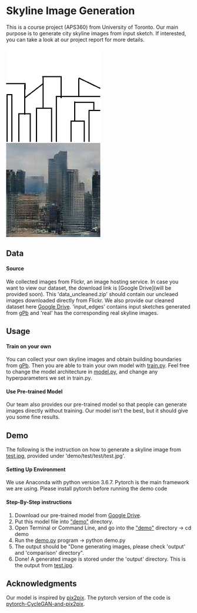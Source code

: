 # Skyline Image Generation
This is a course project (APS360) from University of Toronto. Our main purpose is to generate city skyline images from input sketch. If interested, you can take a look at our project report for more details.

![Alt text](example/test.jpg?raw=true "Title")
![Alt text](example/output.jpg?raw=true "Title")

## Data
#### Source
We collected images from Flickr, an image hosting service. In case you want to view our dataset, the download link is [Google Drive](will be provided soon). This 'data_uncleaned.zip' should contain our uncleaed images downloaded directly from Flickr. We also provide our cleaned dataset here [Google Drive](https://drive.google.com/file/d/1Z4OJtYJWkbydLAIpiJ8ysvSar_3lp-5F/view?usp=sharing). 'input_edges' contains input sketches generated from [gPb](https://github.com/vrabaud/gPb) and 'real' has the corresponding real skyline images.

## Usage
#### Train on your own
You can collect your own skyline images and obtain building boundaries from [gPb](https://github.com/vrabaud/gPb). Then you are able to train your own model with [train.py](train.py). Feel free to change the model architecture in [model.py](model.py), and change any hyperparameters we set in train.py.

#### Use Pre-trained Model
Our team also provides our pre-trained model so that people can generate images directly without training. Our model isn't the best, but it should give you some fine results.

## Demo
The following is the instruction on how to generate a skyline image from [test.jpg](demo/test/test/test.jpg), provided under 'demo/test/test/test.jpg'.

#### Setting Up Environment
We use Anaconda with python version 3.6.7. Pytorch is the main framework we are using. Please install pytorch before running the demo code
#### Step-By-Step instructions 
1. Download our pre-trained model from [Google Drive](https://drive.google.com/file/d/15jCidE6pM2cnIuAL4wJbd_NR12YhTXKi/view?usp=sharing). 
2. Put this model file into ["demo"](demo) directory.
3. Open Terminal or Command Line, and go into the ["demo"](demo) directory -> cd demo
4. Run the [demo.py](demo/demo.py) program -> python demo.py
5. The output should be "Done generating images, please check 'output' and 'comparison' directory".
6. Done! A generated image is stored under the 'output' directory. This is the output from [test.jpg](demo/test/test/test.jpg).

## Acknowledgments
Our model is inspired by [pix2pix](https://arxiv.org/abs/1611.07004). The pytorch version of the code is [pytorch-CycleGAN-and-pix2pix](https://github.com/junyanz/pytorch-CycleGAN-and-pix2pix).
